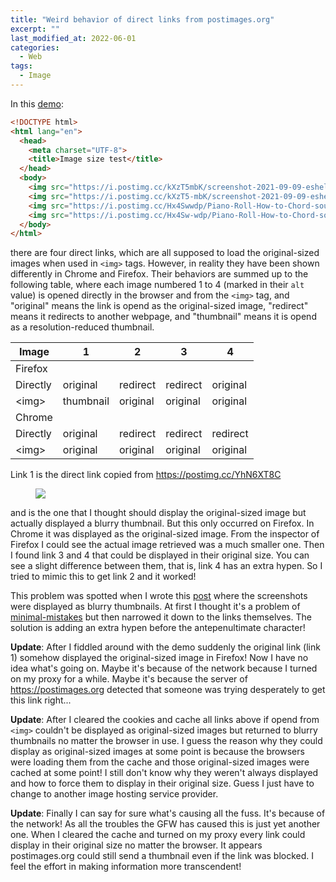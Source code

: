 ```yaml
---
title: "Weird behavior of direct links from postimages.org"
excerpt: ""
last_modified_at: 2022-06-01
categories:
  - Web
tags:
  - Image
---
```


In this [demo](/_demo/postimages.org_image_test.html):

``` html
<!DOCTYPE html>
<html lang="en">
  <head>
    <meta charset="UTF-8">
    <title>Image size test</title>
  </head>
  <body>
	<img src="https://i.postimg.cc/kXzT5mbK/screenshot-2021-09-09-eshell-coding-mismatch.png" alt="1"><br>
	<img src="https://i.postimg.cc/kXzT5-mbK/screenshot-2021-09-09-eshell-coding-mismatch.png" alt="2"><br>
	<img src="https://i.postimg.cc/Hx4Swwdp/Piano-Roll-How-to-Chord-sounding-Indefinitely-Solved.jpg" alt="3"><br>
	<img src="https://i.postimg.cc/Hx4Sw-wdp/Piano-Roll-How-to-Chord-sounding-Indefinitely-Solved.jpg" alt="4">
  </body>
</html>
```

there are four direct links, which are all supposed to load the original-sized images when used in `<img>` tags. However, in reality they have been shown differently in Chrome and Firefox. Their behaviors are summed up to the following table, where each image numbered 1 to 4 (marked in their `alt` value) is opened directly in the browser and from the `<img>` tag, and "original" means the link is opend as the original-sized image, "redirect" means it redirects to another webpage, and "thumbnail" means it is opend as a resolution-reduced thumbnail.

| Image    | 1         | 2        | 3        | 4        |
|----------|-----------|----------|----------|----------|
| Firefox  |           |          |          |          |
| Directly | original  | redirect | redirect | original |
| \<img>   | thumbnail | original | original | original |
| Chrome   |           |          |          |          |
| Directly | original  | redirect | redirect | redirect |
| \<img>   | original  | original | original | original |

Link 1 is the direct link copied from <https://postimg.cc/YhN6XT8C>

<figure>
	<a href="https://i.postimg.cc/z5LPFBms/Snipaste-2022-06-01-13-03-30.png"><img src="https://i.postimg.cc/z5LPFBms/Snipaste-2022-06-01-13-03-30.png"></a>
</figure>

and is the one that I thought should display the original-sized image but actually displayed a blurry thumbnail. But this only occurred on Firefox. In Chrome it was displayed as the original-sized image. From the inspector of Firefox I could see the actual image retrieved was a much smaller one. Then I found link 3 and 4 that could be displayed in their original size. You can see a slight difference between them, that is, link 4 has an extra hypen. So I tried to mimic this to get link 2 and it worked!

This problem was spotted when I wrote this [post]({{site.baseurl}}/emacs/emacs-encoding) where the screenshots were displayed as blurry thumbnails. At first I thought it's a problem of [minimal-mistakes](https://mmistakes.github.io/minimal-mistakes/) but then narrowed it down to the links themselves. The solution is adding an extra hypen before the antepenultimate character!

**Update**: After I fiddled around with the demo suddenly the original link (link 1) somehow displayed the original-sized image in Firefox! Now I have no idea what's going on. Maybe it's because of the network because I turned on my proxy for a while. Maybe it's because the server of <https://postimages.org> detected that someone was trying desperately to get this link right...


**Update**: After I cleared the cookies and cache all links above if opend from `<img>` couldn't be displayed as original-sized images but returned to blurry thumbnails no matter the browser in use. I guess the reason why they could display as original-sized images at some point is because the browsers were loading them from the cache and those original-sized images were cached at some point! I still don't know why they weren't always displayed and how to force them to display in their original size. Guess I just have to change to another image hosting service provider.

**Update**: Finally I can say for sure what's causing all the fuss. It's because of the network! As all the troubles the GFW has caused this is just yet another one. When I cleared the cache and turned on my proxy every link could display in their original size no matter the browser. It appears postimages.org could still send a thumbnail even if the link was blocked. I feel the effort in making information more transcendent!
